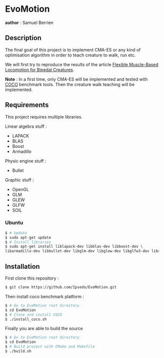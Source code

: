 # EvoMotion
__author__ : Samuel Berrien

## Description
The final goal of this project is to implement CMA-ES or any kind of optimisation algorithm in order to teach creature to walk, run etc.

We will first try to reproduce the results of the article [Flexible Muscle-Based Locomotion for Bipedal Creatures](https://www.goatstream.com/research/papers/SA2013/SA2013.pdf).

__Note__ : In a first time, only CMA-ES will be implemented and tested with [COCO](https://github.com/numbbo/coco) benchmark tools. Then the creature walk teaching will be implemented.

## Requirements
This project requires multiple libraries.

Linear algebra stuff : 
* LAPACK
* BLAS
* Boost
* Armadillo

Physic engine stuff :
* Bullet

Graphic stuff :
* OpenGL
* GLM
* GLEW
* GLFW
* SOIL

### Ubuntu
```bash
$ # Update
$ sudo apt-get update
$ # Install libraries
$ sudo apt-get install liblapack-dev libblas-dev libboost-dev \
libarmadillo-dev libbullet-dev libglm-dev libglew-dev libglfw3-dev libsoil-dev
```

## Installation
First clone this repository :
```bash
$ git clone https://github.com/Ipsedo/EvoMotion.git
```

Then install coco benchmark platform :
```bash
$ # Go to EvoMotion root directory
$ cd EvoMotion
$ # Clone and install COCO
$ ./install_coco.sh
```

Finally you are able to build the source
```bash
$ # Go to EvoMotion root directory
$ cd EvoMotion
$ # Build project with CMake and Makefile
$ ./build.sh
```


